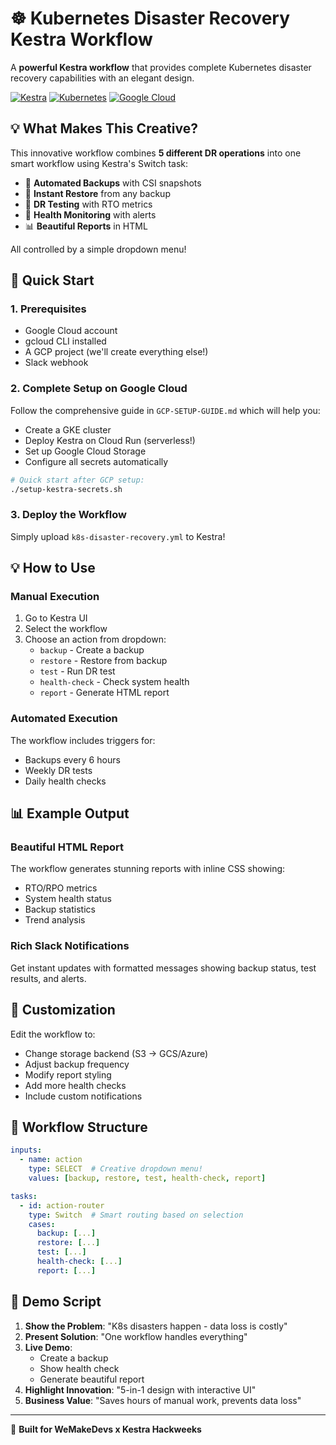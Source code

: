 # ☸️ Kubernetes Disaster Recovery Kestra Workflow



A **powerful Kestra workflow** that provides complete Kubernetes disaster recovery capabilities with an elegant design.

[![Kestra](https://img.shields.io/badge/Kestra-Workflow-blue)](https://kestra.io)
[![Kubernetes](https://img.shields.io/badge/Platform-Kubernetes-326CE5)](https://kubernetes.io)
[![Google Cloud](https://img.shields.io/badge/Cloud-GCP-4285F4)](https://cloud.google.com)

## 💡 What Makes This Creative?

This innovative workflow combines **5 different DR operations** into one smart workflow using Kestra's Switch task:
- 🔄 **Automated Backups** with CSI snapshots
- 🚨 **Instant Restore** from any backup
- 🧪 **DR Testing** with RTO metrics
- 🏥 **Health Monitoring** with alerts
- 📊 **Beautiful Reports** in HTML

All controlled by a simple dropdown menu!



## 🚀 Quick Start

### 1. Prerequisites
- Google Cloud account
- gcloud CLI installed
- A GCP project (we'll create everything else!)
- Slack webhook 

### 2. Complete Setup on Google Cloud
Follow the comprehensive guide in `GCP-SETUP-GUIDE.md` which will help you:
- Create a GKE cluster
- Deploy Kestra on Cloud Run (serverless!)
- Set up Google Cloud Storage
- Configure all secrets automatically

```bash
# Quick start after GCP setup:
./setup-kestra-secrets.sh
```

### 3. Deploy the Workflow
Simply upload `k8s-disaster-recovery.yml` to Kestra!

## 💡 How to Use

### Manual Execution
1. Go to Kestra UI
2. Select the workflow
3. Choose an action from dropdown:
   - `backup` - Create a backup
   - `restore` - Restore from backup
   - `test` - Run DR test
   - `health-check` - Check system health
   - `report` - Generate HTML report

### Automated Execution
The workflow includes triggers for:
- Backups every 6 hours
- Weekly DR tests
- Daily health checks

## 📊 Example Output

### Beautiful HTML Report
The workflow generates stunning reports with inline CSS showing:
- RTO/RPO metrics
- System health status
- Backup statistics
- Trend analysis

### Rich Slack Notifications
Get instant updates with formatted messages showing backup status, test results, and alerts.



## 🎨 Customization

Edit the workflow to:
- Change storage backend (S3 → GCS/Azure)
- Adjust backup frequency
- Modify report styling
- Add more health checks
- Include custom notifications

## 📝 Workflow Structure

```yaml
inputs:
  - name: action
    type: SELECT  # Creative dropdown menu!
    values: [backup, restore, test, health-check, report]

tasks:
  - id: action-router
    type: Switch  # Smart routing based on selection
    cases:
      backup: [...]
      restore: [...]
      test: [...]
      health-check: [...]
      report: [...]
```

## 🚨 Demo Script
1. **Show the Problem**: "K8s disasters happen - data loss is costly"
2. **Present Solution**: "One workflow handles everything"
3. **Live Demo**: 
   - Create a backup
   - Show health check
   - Generate beautiful report
4. **Highlight Innovation**: "5-in-1 design with interactive UI"
5. **Business Value**: "Saves hours of manual work, prevents data loss"

---

🚀 **Built for WeMakeDevs x Kestra Hackweeks** 
